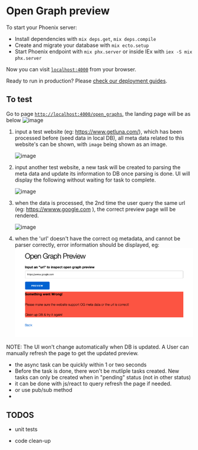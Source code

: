 # Open Graph preview

To start your Phoenix server:

* Install dependencies with `mix deps.get`, `mix deps.compile`
* Create and migrate your database with `mix ecto.setup`
* Start Phoenix endpoint with `mix phx.server` or inside IEx with `iex -S mix phx.server`

Now you can visit [`localhost:4000`](http://localhost:4000) from your browser.

Ready to run in production? Please [check our deployment guides](https://hexdocs.pm/phoenix/deployment.html).

## To test

Go to page [`http://localhost:4000/open_graphs`](http://localhost:4000/open_graphs), the landing page will be as below
      ![image](doc/preview.png)

1) input a test website (eg: <https://www.getluna.com/>), which has been processed before (seed data in local DB), all meta data related to this website's can be shown, with `image` being shown as an image.

    ![image](doc/preview_1.png)

2) input another test website, a new task will be created to parsing the meta data and update its information to DB once parsing is done. UI will display the following without waiting for task to complete.

    ![image](doc/preview_2.png)

3) when the data is processed, the 2nd time the user query the same url (eg: <https://wwww.google.com> ), the correct preview page will be rendered.

    ![image](doc/preview_3.png)

4) when the 'url' doesn't have the correct og metadata, and cannot be parser correctly, error information should be displayed, eg:  
   ![image](doc/preview_error.png)

NOTE: The UI won't change automatically when DB is updated. A User can manually refresh the page to get the updated preview.

* the async task can be quickly within 1 or two seconds
* Before the task is done, there won't be mutliple tasks created. New tasks can only be created when in "pending" status (not in other status)
* it can be done with js/react to query refresh the page if needed.
* or use pub/sub method
*

## TODOS

* unit tests

* code clean-up

